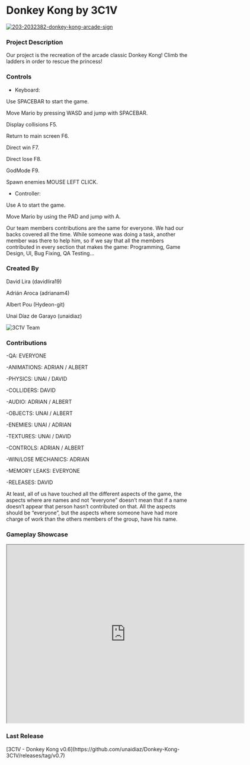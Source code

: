 <h1>Donkey Kong by 3C1V</h1>

<a href="https://ibb.co/F6d3X0X"><img src="https://i.ibb.co/NxGCrmr/203-2032382-donkey-kong-arcade-sign.jpg" alt="203-2032382-donkey-kong-arcade-sign" border="0"></a>

<h3>Project Description</h3>
Our project is the recreation of the arcade classic Donkey Kong!
Climb the ladders in order to rescue the princess! 


<h3>Controls</h3>


- Keyboard:

Use SPACEBAR to start the game.

Move Mario by pressing WASD and jump with SPACEBAR.

Display collisions F5.

Return to main screen F6.

Direct win F7.

Direct lose F8.

GodMode F9.

Spawn enemies MOUSE LEFT CLICK.


- Controller:

Use A to start the game.

Move Mario by using the PAD and jump with A.


Our team members contributions are the same for everyone. We had our backs covered all the time.
While someone was doing a task, another member was there to help him, so if we say that all the members contributed in every section that makes the game: Programming, Game Design, UI, Bug Fixing, QA Testing...


<h3>Created By</h3>

David Lira (davidlira19)

Adrián Aroca (adrianam4)

Albert Pou (Hydeon-git)

Unai Díaz de Garayo (unaidiaz)

![3C1V Team](https://i.ibb.co/G9Mzzv9/IMG-20200227-120316.jpg=500x375)

<h3>Contributions</h3>

-QA: EVERYONE

-ANIMATIONS: ADRIAN / ALBERT

-PHYSICS: UNAI / DAVID

-COLLIDERS: DAVID

-AUDIO: ADRIAN / ALBERT

-OBJECTS: UNAI / ALBERT

-ENEMIES: UNAI / ADRIAN

-TEXTURES: UNAI / DAVID

-CONTROLS: ADRIAN / ALBERT

-WIN/LOSE MECHANICS: ADRIAN

-MEMORY LEAKS: EVERYONE

-RELEASES: DAVID


At least, all of us have touched all the different aspects of the game, the aspects
where are names and not “everyone” doesn’t mean that if a name doesn’t
appear that person hasn’t contributed on that. All the aspects should be
“everyone”, but the aspects where someone have had more charge of work
than the others members of the group, have his name.


<h3>Gameplay Showcase</h3>

<iframe src="https://drive.google.com/file/d/11Rujl1GRUIvAUCdM48AHlzGhDbSyMClg/preview" width="640" height="480"></iframe>

<h3>Last Release</h3>
[3C1V - Donkey Kong v0.6](https://github.com/unaidiaz/Donkey-Kong-3C1V/releases/tag/v0.7)
